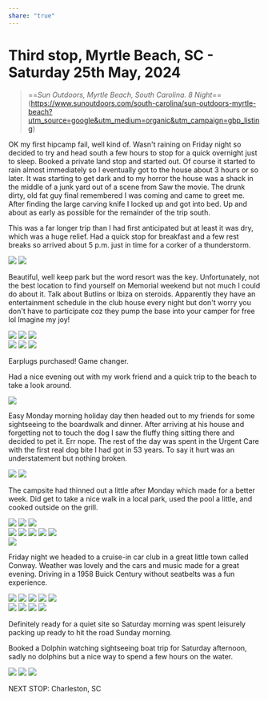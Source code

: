 ```yaml
---
share: "true"
---
```

<!--
published: 2024-06-04
image: https://library.wamphlett.net/photos/vamphlett/blog/4/L/IMG_4660.jpg
title: Third stop, Saturday 25th May, 2024
slug: May25
next: Charleston, SC
-->
# Third stop, Myrtle Beach, SC - Saturday 25th May, 2024


> ==*Sun Outdoors, Myrtle Beach, South Carolina. 
> 8 Night*== (https://www.sunoutdoors.com/south-carolina/sun-outdoors-myrtle-beach?utm_source=google&utm_medium=organic&utm_campaign=gbp_listing)


OK my first hipcamp fail, well kind of. Wasn't raining on Friday night so decided to try and head south a few hours to stop for a quick overnight just to sleep. Booked a private land stop and started out. Of course it started to rain almost immediately so I eventually got to the house about 3 hours or so later. It was starting to get dark and to my horror the house was a shack in the middle of a junk yard out of a scene from Saw the movie. The drunk dirty, old fat guy final remembered I was coming and came to greet me.  After finding the large carving knife I locked up and got into bed. Up and about as early as possible for the remainder of the trip south.

This was a far longer trip than I had first anticipated but at least it was dry, which was a huge relief. Had a quick stop for breakfast and a few rest breaks so arrived about 5 p.m. just in time for a corker of a thunderstorm.

<div class="images really small">
<img src="https://library.wamphlett.net/photos/vamphlett/blog/4/L/IMG_4644.jpg" />
<img src="https://library.wamphlett.net/photos/vamphlett/blog/4/L/IMG_4646.jpg" />
</div>

Beautiful, well keep park but the word resort was the key. Unfortunately, not the best location to find yourself on Memorial weekend but not much I could do about it.  Talk about Butlins or Ibiza on steroids. Apparently they have an entertainment schedule in the club house every night but don't worry you don't have to participate coz they pump the base into your camper for free lol Imagine my joy!

<div class="images really small">
<img src="https://library.wamphlett.net/photos/vamphlett/blog/4/L/IMG_4674.jpg" />
<img src="https://library.wamphlett.net/photos/vamphlett/blog/4/L/IMG_4675.jpg" />
<img src="https://library.wamphlett.net/photos/vamphlett/blog/4/L/IMG_4676.jpg" />
</div>

<div class="images really small">
<img src="https://library.wamphlett.net/photos/vamphlett/blog/4/P/C3.jpg" />
<img src="https://library.wamphlett.net/photos/vamphlett/blog/4/P/IMG_4678.jpg" />
<img src="https://library.wamphlett.net/photos/vamphlett/blog/4/P/IMG_4666.jpg" />
</div>

Earplugs purchased! Game changer.

Had a nice evening out with my work friend and a quick trip to the beach to take a look around.

<div class="images small">
<img src="https://library.wamphlett.net/photos/vamphlett/blog/4/L/IMG_4648.jpg" />
</div>

Easy Monday morning holiday day then headed out to my friends for some sightseeing to the boardwalk and dinner. After arriving at his house and forgetting not to touch the dog I saw the fluffy thing sitting there and decided to pet it. Err nope. The rest of the day was spent in the Urgent Care with the first real dog bite I had got in 53 years. To say it hurt was an understatement but nothing broken.

<div class="images really small">
<img src="https://library.wamphlett.net/photos/vamphlett/blog/4/P/IMG_4679.jpg" />
<img src="https://library.wamphlett.net/photos/vamphlett/blog/4/P/IMG_4683.jpg" />
</div>

The campsite had thinned out a little after Monday which made for a better week. Did get to take a nice walk in a local park, used the pool a little, and cooked outside on the grill.

<div class="images really small">
<img src="https://library.wamphlett.net/photos/vamphlett/blog/4/P/IMG_4655.jpg" />
<img src="https://library.wamphlett.net/photos/vamphlett/blog/4/P/IMG_4656.jpg" />
<img src="https://library.wamphlett.net/photos/vamphlett/blog/4/P/IMG_4659.jpg" />
</div>
<div class="images really small">
<img src="https://library.wamphlett.net/photos/vamphlett/blog/4/L/IMG_4657.jpg" />
<img src="https://library.wamphlett.net/photos/vamphlett/blog/4/L/IMG_4658.jpg" />
<img src="https://library.wamphlett.net/photos/vamphlett/blog/4/L/IMG_4660.jpg" />
<img src="https://library.wamphlett.net/photos/vamphlett/blog/4/L/IMG_4662.jpg" />
<img src="https://library.wamphlett.net/photos/vamphlett/blog/4/L/IMG_4664.jpg" />
</div>

<div class="images really small">
<img src="https://library.wamphlett.net/photos/vamphlett/blog/4/L/IMG_4686.jpg" />
</div>

Friday night we headed to a cruise-in car club in a great little town called Conway. Weather was lovely and the cars and music made for a great evening. Driving in a 1958 Buick Century without seatbelts was a fun experience.

<div class="images really small">
<img src="https://library.wamphlett.net/photos/vamphlett/blog/4/L/IMG_4698.jpg" />
<img src="https://library.wamphlett.net/photos/vamphlett/blog/4/L/IMG_4699.jpg" />
<img src="https://library.wamphlett.net/photos/vamphlett/blog/4/L/IMG_4705.jpg" />
<img src="https://library.wamphlett.net/photos/vamphlett/blog/4/L/IMG_4706.jpg" />
<img src="https://library.wamphlett.net/photos/vamphlett/blog/4/L/IMG_4709.jpg" />
</div>
<div class="images really small">
<img src="https://library.wamphlett.net/photos/vamphlett/blog/4/P/IMG_4704.jpg" />
<img src="https://library.wamphlett.net/photos/vamphlett/blog/4/P/IMG_4700.jpg" />
<img src="https://library.wamphlett.net/photos/vamphlett/blog/4/P/IMG_4716.jpg" />
<img src="https://library.wamphlett.net/photos/vamphlett/blog/4/P/IMG_4718.jpg" />
</div>

Definitely ready for a quiet site so Saturday morning was spent leisurely packing up ready to hit the road Sunday morning.

Booked a Dolphin watching sightseeing boat trip for Saturday afternoon, sadly no dolphins but a nice way to spend a few hours on the water. 

<div class="images really small">
<img src="https://library.wamphlett.net/photos/vamphlett/blog/4/L/IMG_4724.jpg" />
<img src="https://library.wamphlett.net/photos/vamphlett/blog/4/L/IMG_4727.jpg" />
<img src="https://library.wamphlett.net/photos/vamphlett/blog/4/L/IMG_4729.jpg" />
</div>

NEXT STOP: Charleston, SC